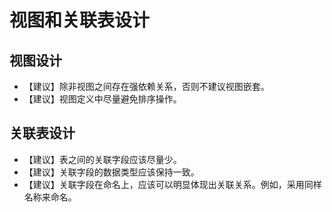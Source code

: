 # 视图和关联表设计<a name="ZH-CN_TOPIC_0000001149748075"></a>

## 视图设计<a name="section4431103710524"></a>

-   【建议】除非视图之间存在强依赖关系，否则不建议视图嵌套。
-   【建议】视图定义中尽量避免排序操作。

## 关联表设计<a name="section6265550010713"></a>

-   【建议】表之间的关联字段应该尽量少。
-   【建议】关联字段的数据类型应该保持一致。
-   【建议】关联字段在命名上，应该可以明显体现出关联关系。例如，采用同样名称来命名。

